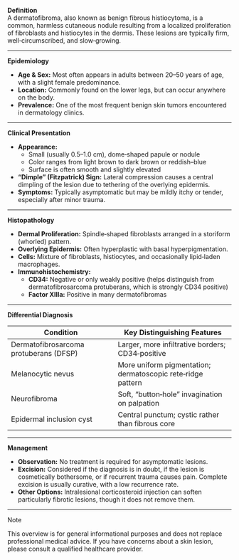 **Definition**  
A dermatofibroma, also known as benign fibrous histiocytoma, is a common, harmless cutaneous nodule resulting from a localized proliferation of fibroblasts and histiocytes in the dermis. These lesions are typically firm, well‑circumscribed, and slow‑growing.

---

**Epidemiology**  
- **Age & Sex:** Most often appears in adults between 20–50 years of age, with a slight female predominance.  
- **Location:** Commonly found on the lower legs, but can occur anywhere on the body.  
- **Prevalence:** One of the most frequent benign skin tumors encountered in dermatology clinics.

---

**Clinical Presentation**  
- **Appearance:**  
  - Small (usually 0.5–1.0 cm), dome‑shaped papule or nodule  
  - Color ranges from light brown to dark brown or reddish–blue  
  - Surface is often smooth and slightly elevated  
- **“Dimple” (Fitzpatrick) Sign:** Lateral compression causes a central dimpling of the lesion due to tethering of the overlying epidermis.  
- **Symptoms:** Typically asymptomatic but may be mildly itchy or tender, especially after minor trauma.

---

**Histopathology**  
- **Dermal Proliferation:** Spindle‑shaped fibroblasts arranged in a storiform (whorled) pattern.  
- **Overlying Epidermis:** Often hyperplastic with basal hyperpigmentation.  
- **Cells:** Mixture of fibroblasts, histiocytes, and occasionally lipid‑laden macrophages.  
- **Immunohistochemistry:**  
  - **CD34:** Negative or only weakly positive (helps distinguish from dermatofibrosarcoma protuberans, which is strongly CD34 positive)  
  - **Factor XIIIa:** Positive in many dermatofibromas

---

**Differential Diagnosis**

| Condition                              | Key Distinguishing Features                         |
|----------------------------------------|-----------------------------------------------------|
| Dermatofibrosarcoma protuberans (DFSP) | Larger, more infiltrative borders; CD34‑positive    |
| Melanocytic nevus                      | More uniform pigmentation; dermatoscopic rete‑ridge pattern |
| Neurofibroma                           | Soft, “button‑hole” invagination on palpation       |
| Epidermal inclusion cyst               | Central punctum; cystic rather than fibrous core    |

---

**Management**  
- **Observation:** No treatment is required for asymptomatic lesions.  
- **Excision:** Considered if the diagnosis is in doubt, if the lesion is cosmetically bothersome, or if recurrent trauma causes pain. Complete excision is usually curative, with a low recurrence rate.  
- **Other Options:** Intralesional corticosteroid injection can soften particularly fibrotic lesions, though it does not remove them.

---

>[!Note]
>This overview is for general informational purposes and does not replace professional medical advice. If you have concerns about a skin lesion, please consult a qualified healthcare provider.
